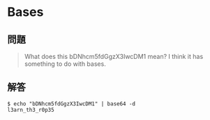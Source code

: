 # Bases

## 問題
> What does this bDNhcm5fdGgzX3IwcDM1 mean? I think it has something to do with bases.

## 解答

```shell
$ echo "bDNhcm5fdGgzX3IwcDM1" | base64 -d                                                l3arn_th3_r0p35
```